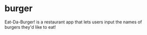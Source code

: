 # burger
Eat-Da-Burger! is a restaurant app that lets users input the names of burgers they'd like to eat!
